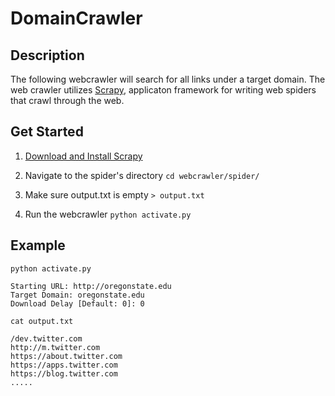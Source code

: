 # DomainCrawler

## Description
The following webcrawler will search for all links under a target domain. The web crawler utilizes [Scrapy](https://scrapy.org/), applicaton framework for writing web spiders that crawl through the web.

## Get Started
1. [Download and Install Scrapy](https://doc.scrapy.org/en/latest/intro/install.html) 

2. Navigate to the spider's directory
`cd webcrawler/spider/`

3. Make sure output.txt is empty
`> output.txt`

4. Run the webcrawler
`python activate.py`

## Example
`python activate.py`
```
Starting URL: http://oregonstate.edu
Target Domain: oregonstate.edu
Download Delay [Default: 0]: 0
```
`cat output.txt`
```
/dev.twitter.com
http://m.twitter.com
https://about.twitter.com
https://apps.twitter.com
https://blog.twitter.com
.....
```

